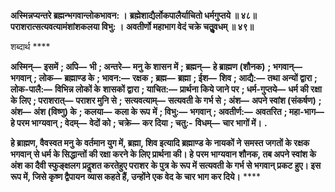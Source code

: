 **अस्मिन्नप्यन्तरे ब्रह्मन्भगवान्लोकभावन: ।** **ब्रह्मेशाद्यैर्लोकपालैर्याचितो धर्मगुप्तये ॥ ४८॥** **पराशरात्सत्यवत्यामंशांशकलया विभु: ।** **अवतीर्णो महाभाग वेदं चक्रे चतुॢवधम् ॥ ४९॥** 

शब्दार्थ **** 

**अस्मिन्—** **इसमें** **; अपि—** **भी** **; अन्तरे—** **मनु के शासन में** **; ब्रह्मन्—** **हे ब्राह्मण (शौनक)** **; भगवान्—** **भगवान्** **; लोक—** **ब्रह्माण्ड के** **; भावन:—** **रक्षक** **; ब्रह्म—** **ब्रह्मा** **; ईश—** **शिव** **; आद्यै:—** **तथा अन्यों द्वारा** **; लोक-पालै:—** **विभिन्न लोकों के** **शासकों द्वारा** **; याचित:—** **प्रार्थना किये जाने पर** **; धर्म-गुप्तये—** **धर्म की रक्षा के लिए** **; पराशरात्—** **पराशर मुनि से** **;** **सत्यवत्याम्—** **सत्यवती के गर्भ से** **; अंश—** **अपने स्वांश (संकर्षण)** **; अंश—** **अंश (विष्णु) के** **; कलया—** **कला के रूप** **में** **; विभु:—** **भगवान्** **; अवतीर्ण:—** **अवतरित** **; महा-भाग—** **हे परम भाग्यवान्** **; वेदम्—** **वेदों को** **; चक्रे—** **कर दिया** **; चतु:-** **विधम्—** **चार भागों में।** **.** 

**हे ब्राह्मण, वैवस्वत मनु के वर्तमान युग में, ब्रह्मा, शिव इत्यादि ब्रह्माण्ड के नायकों ने** **समस्त जगतों के रक्षक भगवान् से धर्म के सिद्धान्तों की रक्षा करने के लिए प्रार्थना की। हे** **परम भाग्यवान शौनक, तब अपने स्वांश के अंश का दैवी स्फुङ्क्षलग प्रदॢशत करतेहुए पराशर** **के पुत्र के रूप में सत्यवती के गर्भ से भगवान् प्रकट हुए। इस रूप में, जिसे कृष्ण द्वैपायन** **व्यास कहते हैं, उन्होंने एक वेद के चार भाग कर दिये।** **** 